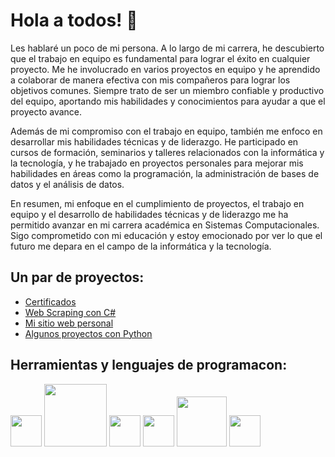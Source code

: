 # Hola a todos! 👋

Les hablaré un poco de mi persona. A lo largo de mi carrera, he descubierto que el trabajo en equipo es fundamental para lograr el éxito en cualquier proyecto. Me he involucrado en varios proyectos en equipo y he aprendido a colaborar de manera efectiva con mis compañeros para lograr los objetivos comunes. Siempre trato de ser un miembro confiable y productivo del equipo, aportando mis habilidades y conocimientos para ayudar a que el proyecto avance.

Además de mi compromiso con el trabajo en equipo, también me enfoco en desarrollar mis habilidades técnicas y de liderazgo. He participado en cursos de formación, seminarios y talleres relacionados con la informática y la tecnología, y he trabajado en proyectos personales para mejorar mis habilidades en áreas como la programación, la administración de bases de datos y el análisis de datos.

En resumen, mi enfoque en el cumplimiento de proyectos, el trabajo en equipo y el desarrollo de habilidades técnicas y de liderazgo me ha permitido avanzar en mi carrera académica en Sistemas Computacionales. Sigo comprometido con mi educación y estoy emocionado por ver lo que el futuro me depara en el campo de la informática y la tecnología.

## Un par de proyectos:
* <a href="https://github.com/Ivan-Herrera-Garcia/Certificados">Certificados</a>
* <a href="https://github.com/Ivan-Herrera-Garcia/Web-Scraping">Web Scraping con C#</a>
* <a href="https://github.com/Ivan-Herrera-Garcia/Mi-sition-web">Mi sitio web personal</a>
* <a href="https://github.com/Ivan-Herrera-Garcia/Things-with-Python">Algunos proyectos con Python</a>


## Herramientas y lenguajes de programacon:
<img src=https://user-images.githubusercontent.com/71898783/234955046-9264f35f-3485-48dc-a564-5ebc88cde669.png width=50 height=50></a>
<img src=https://user-images.githubusercontent.com/71898783/234956817-38463612-5680-46b3-92fe-68ab81ab5723.png width=100 height=100></a>
<img src=https://user-images.githubusercontent.com/71898783/234955778-9378266f-5b15-419e-8a1e-9f25dfd8c96a.png width=50 height=50></a>
<img src=https://user-images.githubusercontent.com/71898783/234955873-0e7a1cbd-b088-40db-9f7f-e23bb52364c1.png width=50 height=50></a>
<img src=https://user-images.githubusercontent.com/71898783/234956990-311aeab9-8274-46f1-936f-aee7a882cacb.png width=80 height=80></a>
<img src=https://user-images.githubusercontent.com/71898783/234957182-6a963dda-90cf-42a8-95a7-94b81b74671b.jpg width=50 height=50></a>



